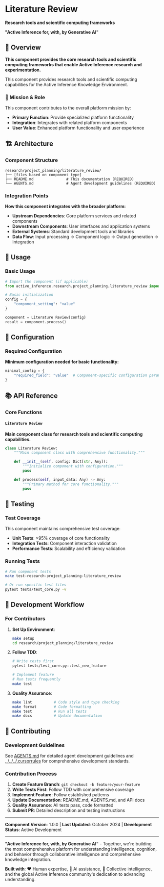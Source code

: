 # Literature Review

**Research tools and scientific computing frameworks**

**"Active Inference for, with, by Generative AI"**

## 📖 Overview

**This component provides the core research tools and scientific computing frameworks that enable Active Inference research and experimentation.**

This component provides research tools and scientific computing capabilities for the Active Inference Knowledge Environment.

### 🎯 Mission & Role

This component contributes to the overall platform mission by:

- **Primary Function**: Provide specialized platform functionality
- **Integration**: Integrates with related platform components
- **User Value**: Enhanced platform functionality and user experience

## 🏗️ Architecture

### Component Structure

```
research/project_planning/literature_review/
├── [files based on component type]
├── README.md               # This documentation (REQUIRED)
└── AGENTS.md               # Agent development guidelines (REQUIRED)
```

### Integration Points

**How this component integrates with the broader platform:**

- **Upstream Dependencies**: Core platform services and related components
- **Downstream Components**: User interfaces and application systems
- **External Systems**: Standard development tools and libraries
- **Data Flow**: Input processing → Component logic → Output generation → Integration

## 🚀 Usage

### Basic Usage

```python
# Import the component (if applicable)
from active_inference.research.project_planning.literature_review import Literature Review

# Basic initialization
config = {
    "component_setting": "value"
}

component = Literature Review(config)
result = component.process()
```

## 🔧 Configuration

### Required Configuration

**Minimum configuration needed for basic functionality:**

```python
minimal_config = {
    "required_field": "value"  # Component-specific configuration parameters
}
```

## 📚 API Reference

### Core Functions

#### `Literature Review`

**Main component class for research tools and scientific computing capabilities.**

```python
class Literature Review:
    """Main component class with comprehensive functionality."""

    def __init__(self, config: Dict[str, Any]):
        """Initialize component with configuration."""
        pass

    def process(self, input_data: Any) -> Any:
        """Primary method for core functionality."""
        pass
```

## 🧪 Testing

### Test Coverage

This component maintains comprehensive test coverage:

- **Unit Tests**: >95% coverage of core functionality
- **Integration Tests**: Component interaction validation
- **Performance Tests**: Scalability and efficiency validation

### Running Tests

```bash
# Run component tests
make test-research-project_planning-literature_review

# Or run specific test files
pytest tests/test_core.py -v
```

## 🔄 Development Workflow

### For Contributors

1. **Set Up Environment**:
   ```bash
   make setup
   cd research/project_planning/literature_review
   ```

2. **Follow TDD**:
   ```bash
   # Write tests first
   pytest tests/test_core.py::test_new_feature

   # Implement feature
   # Run tests frequently
   make test
   ```

3. **Quality Assurance**:
   ```bash
   make lint          # Code style and type checking
   make format        # Code formatting
   make test          # Run all tests
   make docs          # Update documentation
   ```

## 🤝 Contributing

### Development Guidelines

See [AGENTS.md](AGENTS.md) for detailed agent development guidelines and [../../../.cursorrules](../../../.cursorrules) for comprehensive development standards.

### Contribution Process

1. **Create Feature Branch**: `git checkout -b feature/your-feature`
2. **Write Tests First**: Follow TDD with comprehensive coverage
3. **Implement Feature**: Follow established patterns
4. **Update Documentation**: README.md, AGENTS.md, and API docs
5. **Quality Assurance**: All tests pass, code formatted
6. **Submit PR**: Detailed description and testing instructions

---

**Component Version**: 1.0.0 | **Last Updated**: October 2024 | **Development Status**: Active Development

---

**"Active Inference for, with, by Generative AI"** - Together, we're building the most comprehensive platform for understanding intelligence, cognition, and behavior through collaborative intelligence and comprehensive knowledge integration.

**Built with**: ❤️ Human expertise, 🤖 AI assistance, 🧠 Collective intelligence, and the global Active Inference community's dedication to advancing understanding.
